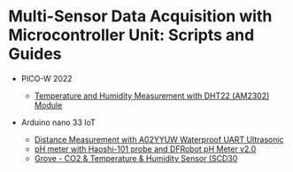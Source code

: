 # Multi-Sensor Data Acquisition with Microcontroller Unit: Scripts and Guides

- PICO-W 2022
  - [Temperature and Humidity Measurement with DHT22 (AM2302) Module](https://github.com/mrsoheilnezakat/Sensors/tree/main_branch/DHT22%20(AM2302)%20Module)


- Arduino nano 33 IoT
  - [Distance Measurement with A02YYUW Waterproof UART Ultrasonic](https://github.com/mrsoheilnezakat/Sensors/tree/main_branch/A02YYUW%20Waterproof%20UART)
  - [pH meter with Haoshi-101 probe and DFRobot pH Meter v2.0](https://github.com/mrsoheilnezakat/Sensors/tree/main_branch/HAOSHI-101%20ph%20Probe)
  - [Grove - CO2 & Temperature & Humidity Sensor (SCD30](https://github.com/mrsoheilnezakat/Sensors/tree/main_branch/Grove%20-%20CO2%20&%20Temperature%20&%20Humidity%20Sensor%20(SCD30))
